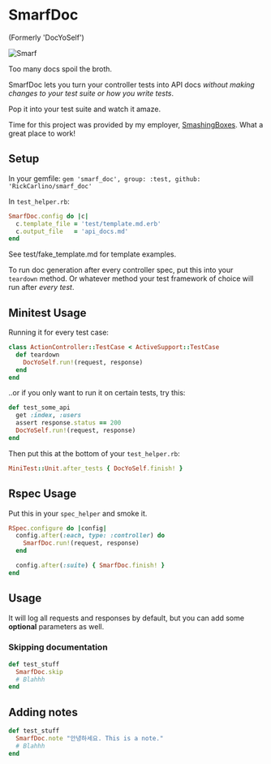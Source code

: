 # SmarfDoc

(Formerly 'DocYoSelf')

![Smarf](http://i.imgur.com/f5mzeRU.png)

Too many docs spoil the broth.

SmarfDoc lets you turn your controller tests into API docs _without making changes to your test suite or how you write tests_.

Pop it into your test suite and watch it amaze.

Time for this project was provided by my employer, [SmashingBoxes](http://smashingboxes.com/). What a great place to work!

## Setup

In your gemfile:
`gem 'smarf_doc', group: :test, github: 'RickCarlino/smarf_doc'`

In  `test_helper.rb`:
```ruby
SmarfDoc.config do |c|
  c.template_file = 'test/template.md.erb'
  c.output_file   = 'api_docs.md'
end
```

See test/fake_template.md for template examples.

To run doc generation after every controller spec, put this into your `teardown` method. Or whatever method your test framework of choice will run after *every test*.

## Minitest Usage

Running it for every test case:

```ruby
class ActionController::TestCase < ActiveSupport::TestCase
  def teardown
    DocYoSelf.run!(request, response)
  end
end
```

..or if you only want to run it on certain tests, try this:

```ruby
def test_some_api
  get :index, :users
  assert response.status == 200
  DocYoSelf.run!(request, response)
end
```

Then put this at the bottom of your `test_helper.rb`:

```ruby
MiniTest::Unit.after_tests { DocYoSelf.finish! }
```

## Rspec Usage

Put this in your `spec_helper` and smoke it.

```ruby
RSpec.configure do |config|
  config.after(:each, type: :controller) do
    SmarfDoc.run!(request, response)
  end

  config.after(:suite) { SmarfDoc.finish! }
end
```


## Usage

It will log all requests and responses by default, but you can add some **optional** parameters as well.

### Skipping documentation

```ruby
def test_stuff
  SmarfDoc.skip
  # Blahhh
end
```

## Adding notes

```ruby
def test_stuff
  SmarfDoc.note "안녕하세요. This is a note."
  # Blahhh
end
```
